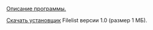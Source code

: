 [Описание программы.](https://bravikov.wordpress.com/2016/01/29/filelist-%D1%83%D1%82%D0%B8%D0%BB%D0%B8%D1%82%D0%B0-%D0%B4%D0%BB%D1%8F-%D0%BF%D0%BE%D0%BB%D1%83%D1%87%D0%B5%D0%BD%D0%B8%D1%8F-%D1%81%D0%BF%D0%B8%D1%81%D0%BA%D0%B0-%D1%84%D0%B0%D0%B9%D0%BB%D0%BE%D0%B2/)

[Скачать установщик](https://www.dropbox.com/s/h91j9vjf10r73a5/filelist-1.0-installer.exe?dl=0) Filelist версии 1.0 (размер 1 МБ).